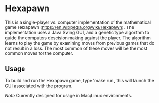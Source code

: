 Hexapawn
========

This is a single-player vs. computer implementation of the mathematical game Hexapawn (https://en.wikipedia.org/wiki/Hexapawn). The implementation uses a Java Swing GUI, and a genetic type algorithm to guide the computers descision making against the player.  The algorithm learns to play the game by examining moves from previous games that do not result in a loss.  The most common of these moves will be the most common moves for the computer.

Usage
-----

To build and run the Hexapawn game, type 'make run', this will launch the GUI associated with the program.

*Note* Currently designed for usage in Mac/Linux environments.

